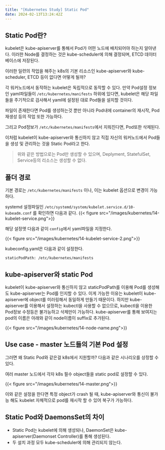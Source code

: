 ```yaml
---
title: "[Kubernetes Study] Static Pod"
date: 2024-02-13T13:24:42Z
---
```


## Static Pod란?

kubelet은 kube-apiserver를 통해서 Pod가 어떤 노드에 배치되어야 하는지 알아낸다.
이러한 Node를 결정하는 것은 kube-scheduler에 의해 결정되며, ETCD 데이터베이스에 저장된다.

이러한 일련의 작업을 해주는 k8s의 기본 리소스인 kube-apiserver와 kube-scheduler, ETCD 등이 없다면 어떻게 될까?

각 워커노드에서 동작하는 kubelet은 독립적으로 동작할 수 있다.
만약 Pod설정 정보인 yaml파일들이 `/etc/kubernetes/manifests` 하위에 있다면, kubelet은 해당 파일들을 주기적으로 검사해서
yaml에 설정된 대로 Pod들을 설치할 것이다.

파일이 존재한다면 Pod를 생성하는것 뿐만 아니라 Pod내에 container의 재시작, Pod 재생성 등의 작업 또한 가능하다.

그리고 Pod정보가 `/etc/kubernetes/manifests`에서 지워진다면, Pod또한 삭제된다.

이처럼 kubelet이 kube-apiserver와 통신하지 않고 직접 자신의 워커노드에서 Pod들을 생성 및 관리하는 것을 Static Pod라고 한다.

> 위와 같은 방법으로는 Pod만 생성할 수 있으며, Deplyment, StatefulSet, Service등의 리소스는 생성할 수 없다.

## 폴더 경로

기본 경로는 `/etc/kubernetes/manifests` 이나, 이는 kubelet 옵션으로 변경이 가능하다.

systemd 설정파일인 `/etc/systemd/system/kubelet.service.d/10-kubeadm.conf` 를 확인하면 다음과 같다.
{{< figure src="/images/kubernetes/14-kubelet-service.png">}}

해당 설정엣 다음과 같이 `config`에서 yaml파일을 지정한다.

{{< figure src="/images/kubernetes/14-kubelet-service-2.png">}}

kubeconfig.yaml은 다음과 같이 설정한다.
```
staticPodPath: /etc/kubernetes/manifests
```

## kube-apiserver와 static Pod

kubelet이 kube-apiserver와 통신하지 않고 staticPodPath를 이용해 Pod를 생성해도 kube-apiserver는 Pod를 인지할 수 있다.
이게 가능한 이유는 kubelet이 kube-apiserver에 object를 미러링해서 동일하게 만들기 때문이다. 하지만 kube-apiserver를 이용해서 설정하는 kubectl을 사용할 수 없으므로, kubectl을 이용한 Pod정보 수정등은 불가능하고 삭제만이 가능하다. 
kube-apiserver를 통해 보여지는 pod의 이름은 아래와 같이 node이름이 suffix로 추가된다.

{{< figure src="/images/kubernetes/14-node-name.png">}}


## Use case - master 노드들의 기본 Pod 설정
그러면 왜 Static Pod와 같은걸 k8s에서 지원할까? 다음과 같은 시나리오를 상정할 수 있다.

여러 master 노드에서 각자 k8s 필수 object들을 static pod로 설정할 수 있다.

{{< figure src="/images/kubernetes/14-master.png">}}

이와 같은 설정을 한다면 특정 object가 crash 될 때, kube-apiserver와 통신이 불가능 해도 kubelet 자체적으로 pod를 재시작 할 수 있어 복구가 가능하다. 

## Static Pod와 DaemonsSet의 차이

- Static Pod는 kubelet에 의해 생성되나, DaemonSet은 kube-apiserver(Daemonset Controller)를 통해 생성된다.
- 두 설치 과정 모두 kube-scheduler에 의해 관리되지 않는다.

